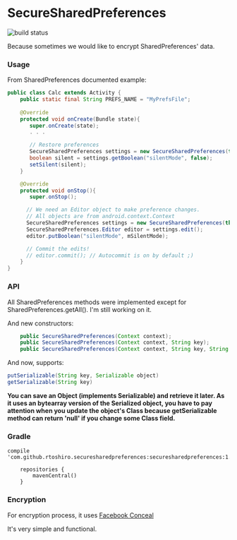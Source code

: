 # SecureSharedPreferences

![build status](https://travis-ci.org/rtoshiro/SecureSharedPreferences.svg?branch=develop)

Because sometimes we would like to encrypt SharedPreferences' data.

### Usage

From SharedPreferences documented example:

```java
public class Calc extends Activity {
    public static final String PREFS_NAME = "MyPrefsFile";
    
    @Override
    protected void onCreate(Bundle state){
       super.onCreate(state);
       . . .

       // Restore preferences
       SecureSharedPreferences settings = new SecureSharedPreferences(this);
       boolean silent = settings.getBoolean("silentMode", false);
       setSilent(silent);
    }

    @Override
    protected void onStop(){
       super.onStop();

      // We need an Editor object to make preference changes.
      // All objects are from android.context.Context
      SecureSharedPreferences settings = new SecureSharedPreferences(this);
      SecureSharedPreferences.Editor editor = settings.edit();
      editor.putBoolean("silentMode", mSilentMode);

      // Commit the edits!
      // editor.commit(); // Autocommit is on by default ;)
    }
}
```

### API

All SharedPreferences methods were implemented except for SharedPreferences.getAll(). I'm still working on it.

And new constructors:

```java
    public SecureSharedPreferences(Context context);
    public SecureSharedPreferences(Context context, String key);
    public SecureSharedPreferences(Context context, String key, String secureName);
```

And now, supports:

```java
putSerializable(String key, Serializable object)
getSerializable(String key)
```
    
**You can save an Object (implements Serializable) and retrieve it later.
As it uses an bytearray version of the Serialized object, you have to pay attention when you update the object's Class because getSerializable method can return 'null' if you change some Class field.**

    
### Gradle

```
compile 'com.github.rtoshiro.securesharedpreferences:securesharedpreferences:1.2.0'
```

```
    repositories {
        mavenCentral()
    }
```

### Encryption

For encryption process, it uses [Facebook Conceal](https://facebook.github.io/conceal/)

It's very simple and functional.
